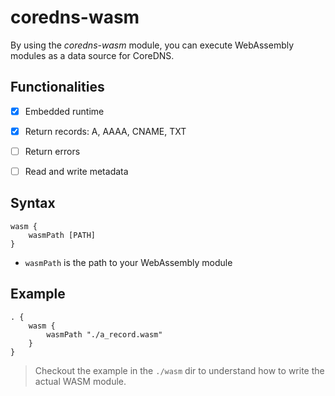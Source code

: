 # coredns-wasm
By using the *coredns-wasm* module, you can execute WebAssembly modules as a data source for CoreDNS.

## Functionalities

- [x] Embedded runtime
- [x] Return records: A, AAAA, CNAME, TXT
- [ ] Return errors
- [ ] Read and write metadata


## Syntax

~~~
wasm {
    wasmPath [PATH]
}
~~~

* `wasmPath` is the path to your WebAssembly module
## Example

~~~ corefile
. {
    wasm {
        wasmPath "./a_record.wasm"
    }
}
~~~

> Checkout the example in the `./wasm` dir to understand how to write the actual WASM module.

